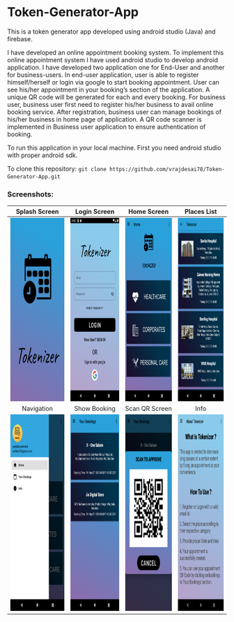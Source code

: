# Token-Generator-App
This is a token generator app developed using android studio (Java) and firebase.

I have developed an online appointment booking system. To implement this online appointment system I have used android studio to develop android application. I have developed two application one for End-User and another for business-users. In end-user application, user is able to register himself/herself or login via google to start booking appointment. User can see his/her appointment in your booking’s section of the application. A unique QR code will be generated for each and every booking. For business user, business user first need to register his/her business to avail online booking service. After registration, business user can manage bookings of his/her business in home page of application. A QR code scanner is implemented in Business user application to ensure authentication of booking. 

To run this application in your local machine. First you need android studio with proper android sdk.

To clone this repository: `git clone https://github.com/vrajdesai78/Token-Generator-App.git`

### Screenshots:

| Splash Screen | Login Screen | Home Screen | Places List |
|      :---:    |     :---:    |       :---: |  :---:      |
| <img src="https://github.com/vrajdesai78/Token-Generator-App/blob/master/Screenshots/splash_screen.png" width="300" height="420"> | <img src="https://github.com/vrajdesai78/Token-Generator-App/blob/master/Screenshots/Sign_in.png" width="300" height="420"> | <img src="https://github.com/vrajdesai78/Token-Generator-App/blob/master/Screenshots/Home_page.png" width="300" height="420"> | <img src="https://github.com/vrajdesai78/Token-Generator-App/blob/master/Screenshots/Places_list.png" width="300" height="420"> |
| Navigation | Show Booking | Scan QR Screen | Info |
| <img src="https://github.com/vrajdesai78/Token-Generator-App/blob/master/Screenshots/Nav_bar.png" width="300" height="450"> | <img src="https://github.com/vrajdesai78/Token-Generator-App/blob/master/Screenshots/bookings.png" width="300" height="450"> | <img src="https://github.com/vrajdesai78/Token-Generator-App/blob/master/Screenshots/scan_qr.png" width="300" height="450"> | <img src="https://github.com/vrajdesai78/Token-Generator-App/blob/master/Screenshots/info.png" width="300" height="450"> |



